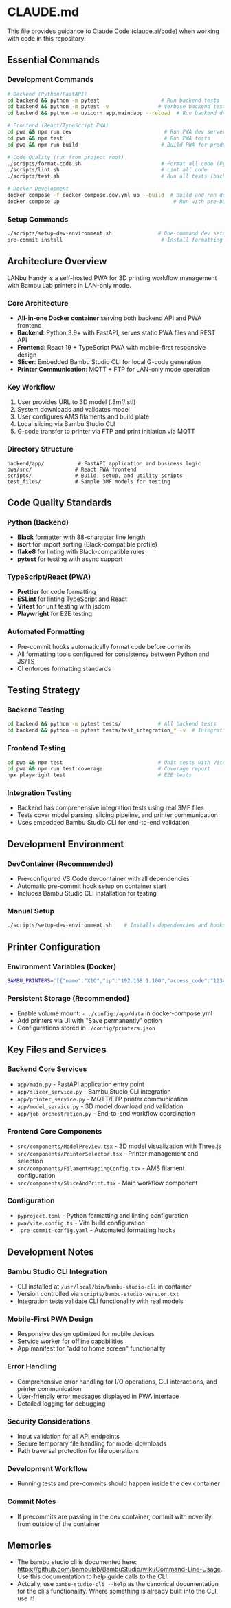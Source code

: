 # CLAUDE.md

This file provides guidance to Claude Code (claude.ai/code) when working with code in this repository.

## Essential Commands

### Development Commands

```bash
# Backend (Python/FastAPI)
cd backend && python -m pytest                    # Run backend tests
cd backend && python -m pytest -v                # Verbose backend tests
cd backend && python -m uvicorn app.main:app --reload  # Run backend dev server

# Frontend (React/TypeScript PWA)
cd pwa && npm run dev                              # Run PWA dev server
cd pwa && npm test                                 # Run PWA tests
cd pwa && npm run build                           # Build PWA for production

# Code Quality (run from project root)
./scripts/format-code.sh                          # Format all code (Python + JS/TS)
./scripts/lint.sh                                 # Lint all code
./scripts/test.sh                                 # Run all tests (backend + frontend)

# Docker Development
docker compose -f docker-compose.dev.yml up --build  # Build and run dev container
docker compose up                                     # Run with pre-built image
```

### Setup Commands

```bash
./scripts/setup-dev-environment.sh               # One-command dev setup
pre-commit install                                # Install formatting hooks
```

## Architecture Overview

LANbu Handy is a self-hosted PWA for 3D printing workflow management with Bambu Lab printers in LAN-only mode.

### Core Architecture

- **All-in-one Docker container** serving both backend API and PWA frontend
- **Backend**: Python 3.9+ with FastAPI, serves static PWA files and REST API
- **Frontend**: React 19 + TypeScript PWA with mobile-first responsive design
- **Slicer**: Embedded Bambu Studio CLI for local G-code generation
- **Printer Communication**: MQTT + FTP for LAN-only mode operation

### Key Workflow

1. User provides URL to 3D model (.3mf/.stl)
2. System downloads and validates model
3. User configures AMS filaments and build plate
4. Local slicing via Bambu Studio CLI
5. G-code transfer to printer via FTP and print initiation via MQTT

### Directory Structure

```
backend/app/           # FastAPI application and business logic
pwa/src/              # React PWA frontend
scripts/              # Build, setup, and utility scripts
test_files/           # Sample 3MF models for testing
```

## Code Quality Standards

### Python (Backend)

- **Black** formatter with 88-character line length
- **isort** for import sorting (Black-compatible profile)
- **flake8** for linting with Black-compatible rules
- **pytest** for testing with async support

### TypeScript/React (PWA)

- **Prettier** for code formatting
- **ESLint** for linting TypeScript and React
- **Vitest** for unit testing with jsdom
- **Playwright** for E2E testing

### Automated Formatting

- Pre-commit hooks automatically format code before commits
- All formatting tools configured for consistency between Python and JS/TS
- CI enforces formatting standards

## Testing Strategy

### Backend Testing

```bash
cd backend && python -m pytest tests/            # All backend tests
cd backend && python -m pytest tests/test_integration_* -v  # Integration tests
```

### Frontend Testing

```bash
cd pwa && npm test                               # Unit tests with Vitest
cd pwa && npm run test:coverage                  # Coverage report
npx playwright test                              # E2E tests
```

### Integration Testing

- Backend has comprehensive integration tests using real 3MF files
- Tests cover model parsing, slicing pipeline, and printer communication
- Uses embedded Bambu Studio CLI for end-to-end validation

## Development Environment

### DevContainer (Recommended)

- Pre-configured VS Code devcontainer with all dependencies
- Automatic pre-commit hook setup on container start
- Includes Bambu Studio CLI installation for testing

### Manual Setup

```bash
./scripts/setup-dev-environment.sh    # Installs dependencies and hooks
```

## Printer Configuration

### Environment Variables (Docker)

```bash
BAMBU_PRINTERS='[{"name":"X1C","ip":"192.168.1.100","access_code":"12345678"}]'
```

### Persistent Storage (Recommended)

- Enable volume mount: `- ./config:/app/data` in docker-compose.yml
- Add printers via UI with "Save permanently" option
- Configurations stored in `./config/printers.json`

## Key Files and Services

### Backend Core Services

- `app/main.py` - FastAPI application entry point
- `app/slicer_service.py` - Bambu Studio CLI integration
- `app/printer_service.py` - MQTT/FTP printer communication
- `app/model_service.py` - 3D model download and validation
- `app/job_orchestration.py` - End-to-end workflow coordination

### Frontend Core Components

- `src/components/ModelPreview.tsx` - 3D model visualization with Three.js
- `src/components/PrinterSelector.tsx` - Printer management and selection
- `src/components/FilamentMappingConfig.tsx` - AMS filament configuration
- `src/components/SliceAndPrint.tsx` - Main workflow component

### Configuration

- `pyproject.toml` - Python formatting and linting configuration
- `pwa/vite.config.ts` - Vite build configuration
- `.pre-commit-config.yaml` - Automated formatting hooks

## Development Notes

### Bambu Studio CLI Integration

- CLI installed at `/usr/local/bin/bambu-studio-cli` in container
- Version controlled via `scripts/bambu-studio-version.txt`
- Integration tests validate CLI functionality with real models

### Mobile-First PWA Design

- Responsive design optimized for mobile devices
- Service worker for offline capabilities
- App manifest for "add to home screen" functionality

### Error Handling

- Comprehensive error handling for I/O operations, CLI interactions, and printer communication
- User-friendly error messages displayed in PWA interface
- Detailed logging for debugging

### Security Considerations

- Input validation for all API endpoints
- Secure temporary file handling for model downloads
- Path traversal protection for file operations

### Development Workflow

- Running tests and pre-commits should happen inside the dev container

### Commit Notes

- If precommits are passing in the dev container, commit with noverify from outside of the container

## Memories

- The bambu studio cli is documented here: https://github.com/bambulab/BambuStudio/wiki/Command-Line-Usage. Use this documentation to help guide calls to the CLI.
- Actually, use `bambu-studio-cli --help` as the canonical documentation for the cli's functionality. Where something is already built into the CLI, use it!
